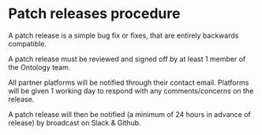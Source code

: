 # Patch releases procedure

A patch release is a simple bug fix or fixes, that are entirely backwards compatible.

A patch release must be reviewed and signed off by at least 1 member of the Ontology team.

All partner platforms will be notified through their contact email. Platforms will be given 1 working day to respond with any comments/concerns on the release.

A patch release will then be notified (a minimum of 24 hours in advance of release) by broadcast on Slack & Github.
